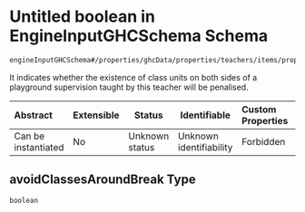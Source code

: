# Untitled boolean in EngineInputGHCSchema Schema

```txt
engineInputGHCSchema#/properties/ghcData/properties/teachers/items/properties/generalSettings/properties/avoidClassesAroundBreak
```

It indicates whether the existence of class units on both sides of a playground supervision taught by this teacher will be penalised.


| Abstract            | Extensible | Status         | Identifiable            | Custom Properties | Additional Properties | Access Restrictions | Defined In                                                         |
| :------------------ | ---------- | -------------- | ----------------------- | :---------------- | --------------------- | ------------------- | ------------------------------------------------------------------ |
| Can be instantiated | No         | Unknown status | Unknown identifiability | Forbidden         | Allowed               | none                | [ghc.schema.json\*](../out/ghc.schema.json "open original schema") |

## avoidClassesAroundBreak Type

`boolean`
